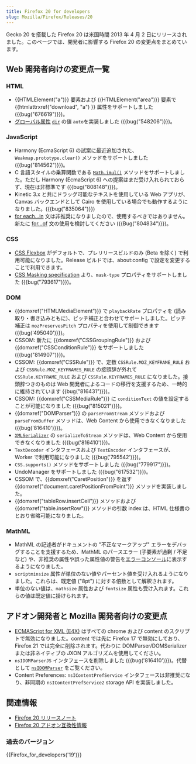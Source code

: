 ```yaml
---
title: Firefox 20 for developers
slug: Mozilla/Firefox/Releases/20
---
```


Gecko 20 を搭載した Firefox 20 は米国時間 2013 年 4 月 2 日にリリースされました。このページでは、開発者に影響する Firefox 20 の変更点をまとめています。

## Web 開発者向けの変更点一覧

### HTML

- {{HTMLElement("a")}} 要素および {{HTMLElement("area")}} 要素で {{htmlattrxref("download", "a") }} 属性をサポートしました ({{bug("676619")}})。
- [グローバル属性](/ja/docs/HTML/Global_attributes) [`dir`](/ja/docs/HTML/Global_attributes#attr-dir) の値 `auto`を実装しました ({{bug("548206")}})。

### JavaScript

- Harmony (EcmaScript 6) の試案に最近追加された、`Weakmap.prototype.clear()` メソッドをサポートしました ({{bug("814562")}})。
- C 言語スタイルの乗算関数である [`Math.imul()`](/ja/docs/JavaScript/Reference/Global_Objects/Math/imul) メソッドをサポートしました。ただし Harmony (EcmaScript 6) への提案はまだ受け入れられておらず、現在は非標準です ({{bug("808148")}})。
- Kinetic 3.x と共にドラッグ可能なテキストを使用している Web アプリが、Canvas バックエンドとして Cairo を使用している場合でも動作するようになりました。({{bug("835064")}})
- [for each...in](/ja/docs/JavaScript/Reference/Statements/for_each...in) 文は非推奨になりましたので、使用するべきではありません。新たに [for...of](/ja/docs/JavaScript/Reference/Statements/for...of) 文の使用を検討してください ({{Bug("804834")}})。

### CSS

- [CSS Flexbox](/ja/docs/CSS/Using_CSS_flexible_boxes) がデフォルトで、プレリリースビルドのみ (Beta を除く) で利用可能になりました。Release ビルドでは、about:config で設定を変更することで利用できます。
- [CSS Masking specification](https://dvcs.w3.org/hg/FXTF/raw-file/tip/masking/index.html) より、`mask-type` プロパティをサポートしました ({{bug("793617")}})。

### DOM

- {{domxref("HTMLMediaElement")}} で `playbackRate` プロパティを (読み取り・書き込みともに)、ピッチ補正と合わせてサポートしました。ピッチ補正は `mozPreservesPitch` プロパティを使用して制御できます ({{bug('495040')}})。
- CSSOM: 新たに {{domxref("CSSGroupingRule")}} および {{domxref("CSSConditionRule")}} をサポートしました ({{bug("814907")}})。
- CSSOM: {{domxref("CSSRule")}} で、定数 `CSSRule.MOZ_KEYFRAME_RULE` および `CSSRule.MOZ_KEYFRAMES_RULE` の接頭辞が外れて `CSSRule.KEYFRAME_RULE` および `CSSRule.KEYFRAMES_RULE` になりました。接頭辞つきのものは Web 開発者によるコードの移行を支援するため、一時的に維持されています {{bug("816431")}})。
- CSSOM: {{domxref("CSSMediaRule")}} に `conditionText` の値を設定することが可能になりました ({{bug("815021")}})。
- {{domxref("DOMParser")}} の `parseFromStream` メソッドおよび `parseFromBuffer` メソッドは、Web Content から使用できなくなりました ({{bug('816410')}})。
- [`XMLSerializer`](/ja/docs/XMLSerializer) の `serializeToStream` メソッドは、Web Content から使用できなくなりました ({{bug('816410')}})。
- `TextDecoder` インタフェースおよび `TextEncoder` インタフェースが、Worker で利用可能になりました ({{bug('795542')}})。
- `CSS.supports()` メソッドをサポートしました ({{bug("779917")}})。
- UndoManager をサポートしました ({{bug("617532")}})。
- CSSOM で、{{domxref("CaretPosition")}} を返す {{domxref("document.caretPositionFromPoint")}} メソッドを実装しました。
- {{domxref("tableRow.insertCell")}} メソッドおよび {{domxref("table.insertRow")}} メソッドの引数 index は、HTML 仕様書のとおり省略可能になりました。

### MathML

- MathML の記述者がドキュメントの "不正なマークアップ" エラーをデバッグすることを支援するため、MathML のパースエラー (子要素が過剰 / 不足など) や、非推奨の属性や誤った属性値の警告を[エラーコンソール](/ja/docs/Error_Console)に表示するようになりました。
- `scriptminsize` 属性が単位のない値やパーセント値を受け入れるようになりました。これらは、既定値 ("8pt") に対する倍数として解釈されます。
- 単位のない値は、`mathsize` 属性および `fontsize` 属性も受け入れます。これらの値は既定値に掛けられます。

## アドオン開発者と Mozilla 開発者向けの変更点

- [ECMAScript for XML (E4X)](/ja/docs/E4X) はすべての chrome および content のスクリプトで無効になりました。content では先に Firefox 17 で無効にしており、Firefox 21 では完全に削除されます。代わりに DOMParser/DOMSerializer または非ネイティブの JXON アルゴリズムを使用してください。
- `nsIDOMParserJS` インタフェースを削除しました ({{bug('816410')}})。代替として [`nsIDOMParser`](/ja/docs/nsIDOMParser) をご覧ください。
- Content Preferences: `nsIContentPrefService` インタフェースは非推奨になり、非同期の `nsIContentPrefService2` storage API を実装しました。

## 関連情報

- [Firefox 20 リリースノート](http://www.mozilla.jp/firefox/20.0/releasenotes/)
- [Firefox 20 アドオン互換性情報](https://dev.mozilla.jp/2013/03/firefox-20-addon-compatibility/)

### 過去のバージョン

{{Firefox_for_developers('19')}}
